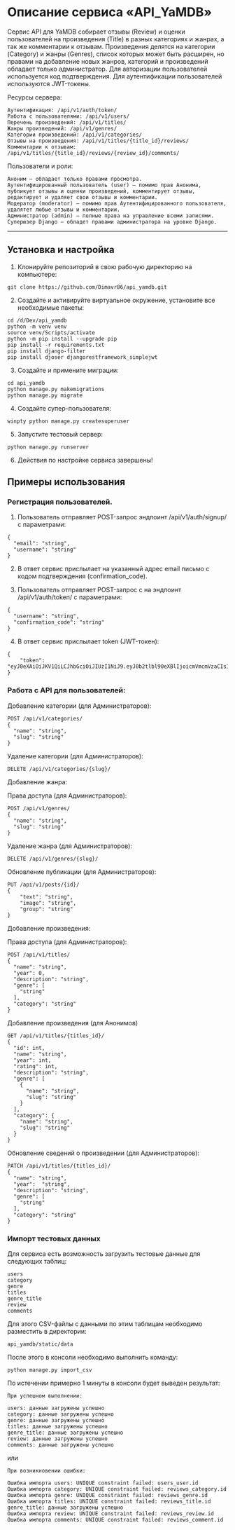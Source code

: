 # Описание сервиса «API_YaMDB»

Сервис API для YaMDB собирает отзывы (Review) и оценки пользователей на произведения (Title) в разных категориях и жанрах, а так же комментарии к отзывам. Произведения делятся на категории (Category) и жанры (Genres), список которых может быть расширен, но правами на добавление новых жанров, категорий и произведений обладает только администратор. Для авторизации пользователей используется код подтверждения. Для аутентификации пользователей используются JWT-токены.

Ресурсы сервера:
```
Аутентификация: /api/v1/auth/token/
Работа с пользователями: /api/v1/users/
Перечень произведений: /api/v1/titles/
Жанры произведений: /api/v1/genres/
Категории произведений: /api/v1/categories/
Отзывы на произведения: /api/v1/titles/{title_id}/reviews/
Комментарии к отзывам: /api/v1/titles/{title_id}/reviews/{review_id}/comments/
```
Пользователи и роли:
```
Аноним — обладает только правами просмотра.
Аутентифицированный пользователь (user) — помимо прав Анонима, публикует отзывы и оценки произведений, комментирует отзывы, редактирует и удаляет свои отзывы и комментарии. 
Модератор (moderator) — помимо прав Аутентифицированного пользователя, удалятет любые отзывы и комментарии.
Администратор (admin) — полные права на управление всеми записями.
Суперюзер Django — обладет правами администратора на уровне Django.
```
***

## Установка и настройка

1. Клонируйте репозиторий в свою рабочую директорию на компьютере:

```
git clone https://github.com/Dimavr86/api_yamdb.git
```

2. Создайте и активируйте виртуальное окружение, установите все необходимые пакеты:

```
cd /d/Dev/api_yamdb
python -m venv venv
source venv/Scripts/activate
python -m pip install --upgrade pip
pip install -r requirements.txt
pip install django-filter
pip install djoser djangorestframework_simplejwt 
```

3. Создайте и примените миграции:

```
cd api_yamdb
python manage.py makemigrations
python manage.py migrate
```

4. Создайте супер-пользователя:

```
winpty python manage.py createsuperuser
```

5. Запустите тестовый сервер:

```
python manage.py runserver
```

6. Действия по настройке сервиса завершены!

## Примеры использования

### Регистрация пользователей.

1. Пользователь отправляет POST-запрос эндпоинт /api/v1/auth/signup/ с параметрами:
```
{
  "email": "string",
  "username": "string"
}
```
2. В ответ сервис прислылает на указанный адрес email письмо с кодом подтверждения (confirmation_code).

3. Пользователь отправляет POST-запрос с на эндпоинт /api/v1/auth/token/ с параметрами:
```
{
  "username": "string",
  "confirmation_code": "string"
}
```
4. В ответ сервис прислылает token (JWT-токен):
```
{
    "token": "eyJ0eXAiOiJKV1QiLCJhbGciOiJIUzI1NiJ9.eyJ0b2tlbl90eXBlIjoicmVmcmVzaCIsImV4cCI6MTY0NjUzNzYwOCwianRpIjoiYTM5MDU2M2Q0ZTVmNDFkMThlN2UzNGEwYWEyOWIzOTQiLCJ1c2VyX2lkIjoyfQ.EhKX6RK2RoxVfemmztgkzqVa5gmDvyiafkjVGzxznwQ"
}
```

### Работа с API для пользователей:

Добавление категории (для Администраторов):
```
POST /api/v1/categories/
{
  "name": "string",
  "slug": "string"
}
```
Удаление категории (для Администраторов):
```
DELETE /api/v1/categories/{slug}/
```
Добавление жанра:

Права доступа (для Администраторов):
```
POST /api/v1/genres/
{
  "name": "string",
  "slug": "string"
}
```
Удаление жанра (для Администраторов):
```
DELETE /api/v1/genres/{slug}/
```
Обновление публикации (для Администраторов):
```
PUT /api/v1/posts/{id}/
{
	"text": "string",
	"image": "string",
	"group": "string"
}
```
Добавление произведения:

Права доступа (для Администраторов):
```
POST /api/v1/titles/
{
  "name": "string",
  "year": 0,
  "description": "string",
  "genre": [
    "string"
  ],
  "category": "string"
}
```
Добавление произведения (для Анонимов)
```
GET /api/v1/titles/{titles_id}/
{
  "id": int,
  "name": "string",
  "year": int,
  "rating": int,
  "description": "string",
  "genre": [
    {
      "name": "string",
      "slug": "string"
    }
  ],
  "category": {
    "name": "string",
    "slug": "string"
  }
}
```
Обновление сведений о произведении (для Администраторов):
```
PATCH /api/v1/titles/{titles_id}/
{
  "name": "string",
  "year":  "string",
  "description": "string",
  "genre": [
    "string"
  ],
  "category": "string"
}
```

### Импорт тестовых данных
Для сервиса есть возможность загрузить тестовые данные для следующих таблиц:
```
users
category
genre
titles
genre_title
review
comments
```
Для этого CSV-файлы с данными по этим таблицам необходимо разместить в директории:
```
api_yamdb/static/data
```
После этого в консоли необходимо выполнить команду:
```
python manage.py import_csv
```
По истечении примерно 1 минуты в консоли будет выведен результат:
```
При успешном выполнении:

users: данные загружены успешно
category: данные загружены успешно
genre: данные загружены успешно
titles: данные загружены успешно
genre_title: данные загружены успешно
review: данные загружены успешно
comments: данные загружены успешно
```
или
```
При возникновении ошибки:

Ошибка импорта users: UNIQUE constraint failed: users_user.id
Ошибка импорта category: UNIQUE constraint failed: reviews_category.id
Ошибка импорта genre: UNIQUE constraint failed: reviews_genre.id
Ошибка импорта titles: UNIQUE constraint failed: reviews_title.id
genre_title: данные загружены успешно
Ошибка импорта review: UNIQUE constraint failed: reviews_review.id
Ошибка импорта comments: UNIQUE constraint failed: reviews_comment.id
```
